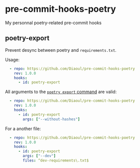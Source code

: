 # pre-commit-hooks-poetry
My personnal poetry-related pre-commit hooks

## poetry-export
Prevent desync between poetry and `requirements.txt`.

Usage:
```yaml
  - repo: https://github.com/Diaoul/pre-commit-hooks-poetry
    rev: 1.0.0
    hooks:
      - id: poetry-export
```

All arguments to the [`poetry export` command](https://python-poetry.org/docs/cli/#export) are valid:
```yaml
  - repo: https://github.com/Diaoul/pre-commit-hooks-poetry
    rev: 1.0.0
    hooks:
      - id: poetry-export
        args: ["--without-hashes"]
```

For a another file:
```yaml
  - repo: https://github.com/Diaoul/pre-commit-hooks-poetry
    rev: 1.0.0
    hooks:
      - id: poetry-export
        args: ["--dev"]
        files: ^dev-requirements\.txt$
```
